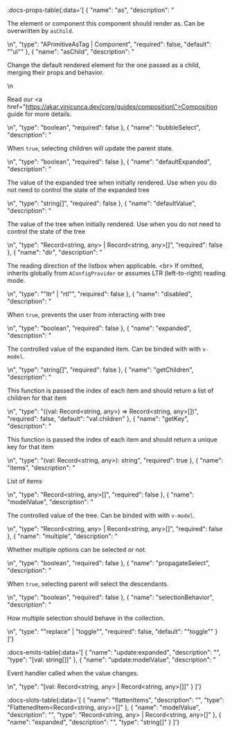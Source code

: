<!-- This file was automatic generated. Do not edit it manually -->

:docs-props-table{:data='[
  {
    "name": "as",
    "description": "<p>The element or component this component should render as. Can be overwritten by <code>asChild</code>.</p>\n",
    "type": "APrimitiveAsTag | Component",
    "required": false,
    "default": "\"ul\""
  },
  {
    "name": "asChild",
    "description": "<p>Change the default rendered element for the one passed as a child, merging their props and behavior.</p>\n<p>Read our <a href=\"https://akar.vinicunca.dev/core/guides/composition\">Composition</a> guide for more details.</p>\n",
    "type": "boolean",
    "required": false
  },
  {
    "name": "bubbleSelect",
    "description": "<p>When <code>true</code>, selecting children will update the parent state.</p>\n",
    "type": "boolean",
    "required": false
  },
  {
    "name": "defaultExpanded",
    "description": "<p>The value of the expanded tree when initially rendered. Use when you do not need to control the state of the expanded tree</p>\n",
    "type": "string[]",
    "required": false
  },
  {
    "name": "defaultValue",
    "description": "<p>The value of the tree when initially rendered. Use when you do not need to control the state of the tree</p>\n",
    "type": "Record<string, any> | Record<string, any>[]",
    "required": false
  },
  {
    "name": "dir",
    "description": "<p>The reading direction of the listbox when applicable. &lt;br&gt; If omitted, inherits globally from <code>AConfigProvider</code> or assumes LTR (left-to-right) reading mode.</p>\n",
    "type": "\"ltr\" | \"rtl\"",
    "required": false
  },
  {
    "name": "disabled",
    "description": "<p>When <code>true</code>, prevents the user from interacting with tree</p>\n",
    "type": "boolean",
    "required": false
  },
  {
    "name": "expanded",
    "description": "<p>The controlled value of the expanded item. Can be binded with with <code>v-model</code>.</p>\n",
    "type": "string[]",
    "required": false
  },
  {
    "name": "getChildren",
    "description": "<p>This function is passed the index of each item and should return a list of children for that item</p>\n",
    "type": "((val: Record<string, any>) => Record<string, any>[])",
    "required": false,
    "default": "val.children"
  },
  {
    "name": "getKey",
    "description": "<p>This function is passed the index of each item and should return a unique key for that item</p>\n",
    "type": "(val: Record<string, any>): string",
    "required": true
  },
  {
    "name": "items",
    "description": "<p>List of items</p>\n",
    "type": "Record<string, any>[]",
    "required": false
  },
  {
    "name": "modelValue",
    "description": "<p>The controlled value of the tree. Can be binded with with <code>v-model</code>.</p>\n",
    "type": "Record<string, any> | Record<string, any>[]",
    "required": false
  },
  {
    "name": "multiple",
    "description": "<p>Whether multiple options can be selected or not.</p>\n",
    "type": "boolean",
    "required": false
  },
  {
    "name": "propagateSelect",
    "description": "<p>When <code>true</code>, selecting parent will select the descendants.</p>\n",
    "type": "boolean",
    "required": false
  },
  {
    "name": "selectionBehavior",
    "description": "<p>How multiple selection should behave in the collection.</p>\n",
    "type": "\"replace\" | \"toggle\"",
    "required": false,
    "default": "\"toggle\""
  }
]'} 

:docs-emits-table{:data='[
  {
    "name": "update:expanded",
    "description": "",
    "type": "[val: string[]]"
  },
  {
    "name": "update:modelValue",
    "description": "<p>Event handler called when the value changes.</p>\n",
    "type": "[val: Record<string, any> | Record<string, any>[]]"
  }
]'} 

:docs-slots-table{:data='[
  {
    "name": "flattenItems",
    "description": "",
    "type": "FlattenedItem<Record<string, any>>[]"
  },
  {
    "name": "modelValue",
    "description": "",
    "type": "Record<string, any> | Record<string, any>[]"
  },
  {
    "name": "expanded",
    "description": "",
    "type": "string[]"
  }
]'} 
